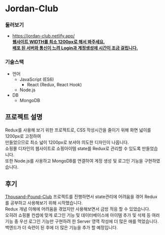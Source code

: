 # Jordan-Club

### 둘러보기

- https://jordan-club.netlify.app/  
  <u>**웹사이트 WIDTH를 최소 1200px로 해서 봐주세요.**</u>  
  <u>**배포 된 서버와 통신이 느려 Login과 계정생성에 시간이 조금 걸립니다.**</u>

### 기술스택

- 언어
  - JavaScript (ES6)
    - React (Redux, React Hook)
  - Node.js
- DB
  - MongoDB

## 프로젝트 설명

Redux를 사용해 보기 위한 프로젝트로, CSS 작성시간을 줄이기 위해 화면 넓이를 1200px로 고정하여  
만들었으므로 최소 넓이 1200px로 보셔야 의도한 디자인이 나옵니다.  
쇼핑몰 디자인의 웹사이트로 쇼핑아이템 state를 Redux로 관리할 수 있도록 만들었습니다.  
또한 Node.js를 사용하고 MongoDB를 연결하여 계정 생성 및 로그인 기능을 구현하였습니다.

## 후기

[Thousand-Pound-Club](https://github.com/KBEUM/Thousand-pound-club) 프로젝트를 진행하면서 state관리에 어려움을 겪어 Redux를 공부하고 사용해보기 위해 시작했습니다.   
Redux 개념 이해에 어려움을 겪었지만 사용해보면서 금방 적응 할 수 있었습니다.  
오히려 쇼핑몰 컨셉에 맞게 로그인 기능 및 데이터베이스에 아이템 추가 및 삭제 등 여러 기능 중 우선 로그인 기능만 구현하려 한 Server 영역 작성에 더 많은 애를 먹었습니다. 백엔드가 더 숙련이 된 후에 더 많은 기능을 추가 할 예정입니다.  
